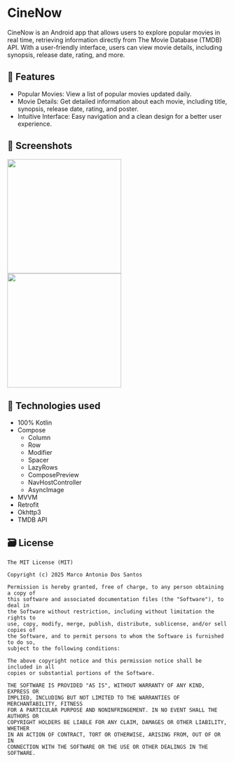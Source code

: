 # CineNow 
CineNow is an Android app that allows users to explore popular movies in real time, retrieving information directly from The Movie Database (TMDB) API. With a user-friendly interface, users can view movie details, including synopsis, release date, rating, and more.

## 📱 Features

- Popular Movies: View a list of popular movies updated daily.
- Movie Details: Get detailed information about each movie, including title, synopsis, release date, rating, and poster.
- Intuitive Interface: Easy navigation and a clean design for a better user experience.

## :camera_flash: Screenshots
<img src="https://github.com/user-attachments/assets/b9dea3bc-85df-41ce-bcdb-43ed0cae8416" width=260/> <img src="https://github.com/user-attachments/assets/52b8dbf4-4aa1-4fd5-b835-e6e0f1c95857" width=260/>

## 🔧 Technologies used
- 100% Kotlin
- Compose
  - Column
  - Row
  - Modifier
  - Spacer
  - LazyRows
  - ComposePreview
  - NavHostController
  - AsyncImage
- MVVM
- Retrofit
- Okhttp3
- TMDB API

## 🗃️ License
```
The MIT License (MIT)

Copyright (c) 2025 Marco Antonio Dos Santos

Permission is hereby granted, free of charge, to any person obtaining a copy of
this software and associated documentation files (the "Software"), to deal in
the Software without restriction, including without limitation the rights to
use, copy, modify, merge, publish, distribute, sublicense, and/or sell copies of
the Software, and to permit persons to whom the Software is furnished to do so,
subject to the following conditions:

The above copyright notice and this permission notice shall be included in all
copies or substantial portions of the Software.

THE SOFTWARE IS PROVIDED "AS IS", WITHOUT WARRANTY OF ANY KIND, EXPRESS OR
IMPLIED, INCLUDING BUT NOT LIMITED TO THE WARRANTIES OF MERCHANTABILITY, FITNESS
FOR A PARTICULAR PURPOSE AND NONINFRINGEMENT. IN NO EVENT SHALL THE AUTHORS OR
COPYRIGHT HOLDERS BE LIABLE FOR ANY CLAIM, DAMAGES OR OTHER LIABILITY, WHETHER
IN AN ACTION OF CONTRACT, TORT OR OTHERWISE, ARISING FROM, OUT OF OR IN
CONNECTION WITH THE SOFTWARE OR THE USE OR OTHER DEALINGS IN THE SOFTWARE.
```
